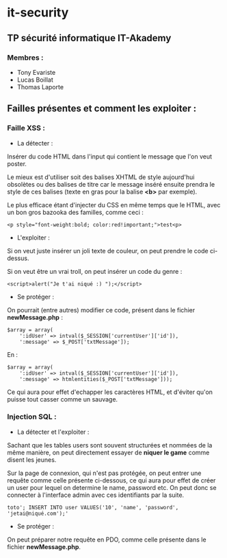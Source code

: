 # it-security

## TP sécurité informatique IT-Akademy

### Membres :

- Tony Evariste
- Lucas Boillat
- Thomas Laporte

## Failles présentes et comment les exploiter :

### Faille XSS :

- La détecter :

Insérer du code HTML dans l'input qui contient le message que l'on veut poster.

Le mieux est d'utiliser soit des balises XHTML de style aujourd'hui obsolètes ou des balises de titre car le message inséré ensuite prendra le style de ces balises (texte en gras pour la balise **<b\>** par exemple).

Le plus efficace étant d'injecter du CSS en même temps que le HTML, avec un bon gros bazooka des familles, comme ceci :

```
<p style="font-weight:bold; color:red!important;">test<p>
```

- L'exploiter :

Si on veut juste insérer un joli texte de couleur, on peut prendre le code ci-dessus.

Si on veut être un vrai troll, on peut insérer un code du genre :

```
<script>alert("Je t'ai niqué :) ");</script>
```

- Se protéger :

On pourrait (entre autres) modifier ce code, présent dans le fichier **newMessage.php** :

```
$array = array(
    ':idUser' => intval($_SESSION['currentUser']['id']),
    ':message' => $_POST['txtMessage']);
```

En :

```
$array = array(
    ':idUser' => intval($_SESSION['currentUser']['id']),
    ':message' => htmlentities($_POST['txtMessage']));
```

Ce qui aura pour effet d'echapper les caractères HTML, et d'éviter qu'on puisse tout casser comme un sauvage.

### Injection SQL :

- La détecter et l'exploiter :

Sachant que les tables users sont souvent structurées et nommées de la même manière, on peut directement essayer de **niquer le game** comme disent les jeunes.

Sur la page de connexion, qui n'est pas protégée, on peut entrer une requête comme celle présente ci-dessous, ce qui aura pour effet de créer un user pour lequel on determine le name, password etc. On peut donc se connecter à l'interface admin avec ces identifiants par la suite.

```
toto'; INSERT INTO user VALUES('10', 'name', 'password', 'jetai@niqué.com');'
```

- Se protéger :

On peut préparer notre requête en PDO, comme celle présente dans le fichier **newMessage.php**.
